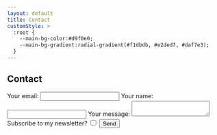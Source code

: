 ```yaml
---
layout: default
title: Contact
customStyle: >
  :root {
    --main-bg-color:#d9f0e0;
    --main-bg-gradient:radial-gradient(#f1dbdb, #e2ded7, #daf7e3);
  }
---
```


## Contact

<form
  name="contact"
  method="POST"
  action="/contact/submitted"
  netlify
  >
  <label>
    Your email:
    <input type="email" name="email" required>
  </label>
  <label>
    Your name:
    <input type="text" name="name" required>
  </label>
  <label>
    Your message:
    <textarea name="message" required></textarea>
  </label>
  <label>
    Subscribe to my newsletter?
    <input type="checkbox" name="mailing-list">
  </label>
  <button type="submit">Send</button>
</form>
